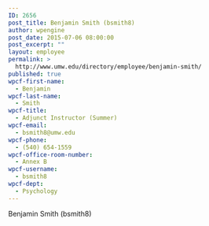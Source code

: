 ```yaml
---
ID: 2656
post_title: Benjamin Smith (bsmith8)
author: wpengine
post_date: 2015-07-06 08:00:00
post_excerpt: ""
layout: employee
permalink: >
  http://www.umw.edu/directory/employee/benjamin-smith/
published: true
wpcf-first-name:
  - Benjamin
wpcf-last-name:
  - Smith
wpcf-title:
  - Adjunct Instructor (Summer)
wpcf-email:
  - bsmith8@umw.edu
wpcf-phone:
  - (540) 654-1559
wpcf-office-room-number:
  - Annex B
wpcf-username:
  - bsmith8
wpcf-dept:
  - Psychology
---
```

Benjamin Smith (bsmith8)